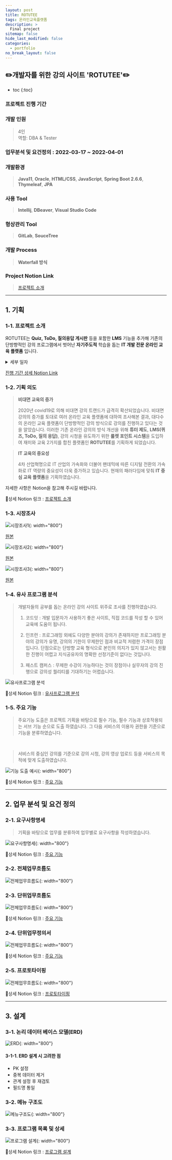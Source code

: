 ```yaml
---
layout: post
title: ROTUTEE
tags: 온라인교육플랫폼
description: >
  Final project
sitemap: false
hide_last_modified: false
categories:
  - portfolio
no_break_layout: false
---
```


## ✏️개발자를 위한 강의 사이트 'ROTUTEE'✏️

* toc
{:toc}

### 프로젝트 진행 기간

### 개발 인원

> 4인 <br/>
> 역할: DBA & Tester

### 업무분석 및 요건정의 : 2022-03-17 ~ 2022-04-01

### 개발환경

> **Java11**, **Oracle**, **HTML/CSS**, **JavaScript**, **Spring Boot 2.6.6**, **Thymeleaf**, **JPA**

### 사용 Tool

> **Intellij**, **DBeaver**, **Visual Studio Code**

### 형상관리 Tool

> **GitLab**, **SouceTree**

### 개발 Process

> **Waterfall 방식**

### Project Notion Link

> [프로젝트 소개](https://broken-zebra-b49.notion.site/OTUTEE-86336f3579304a7e9312dbf3cee24dc0)

* * *

## 1. 기획

### 1-1. 프로젝트 소개

ЯOTUTEE는 **Quiz, ToDo, 질의응답 게시판** 등을 포함한 **LMS** 기능을 추가해
기존의 단방향적인 강의 프로그램에서 벗어난 **자기주도적** 학습을 돕는 **IT 개발 전문 온라인 교육 플랫폼** 입니다.

<details>
<summary>세부 일자</summary>
<div markdown="1">
업무분석 : 2022-03-17 ~ 2022-03-19<br>
요구사항분석 : 2022-03-19 ~ 2022-03-20<br>
Use Case 다이어그램 : 2022-03-19 ~ 2022-03-20<br>
업무목록 : 2022-03-20 ~ 2022-03-22<br>
전체업무흐름도 : 2022-03-20 ~ 2022-03-21<br>
단위업무정의 : 2022-03-21 ~ 2022-03-23<br>
프로토타이핑 : 2022-03-24 ~ 2022-04-01<br>
</div>
</details>

[진행 기간 상세 Notion Link](https://broken-zebra-b49.notion.site/ROTUTEE-WBS-bc3dcd0f8bf74ca8a5fdf92c88df716c "rotutee wbs")

### 1-2. 기획 의도

> **비대면 교육의 증가**
>
> 2020년 covid19로 의해 비대면 강의 트랜드가 급격히 확산되었습니다. 비대면 강의의 증가를 토대로 여러 온라인 교육 플랫폼에 대하여 조사해본 결과, 대다수의 온라인 교육 플랫폼이 단방향적인 강의 방식으로 강의를 진행하고 있다는 것을 알았습니다. 이러한 기존 온라인 강의의 방식 개선을 위해 **튜터 제도**, **LMS(퀴즈, ToDo, 질의 응답)**, 강의 시청을 유도하기 위한 **룰렛 포인트 시스템**을 도입하여 재미와 교육 2가지를 합친 플랫폼인 **ROTUTEE**를 기획하게 되었습니다.

> **IT 교육의 중요성**
>
> 4차 산업혁명으로 IT 산업의 가속화와 더불어 팬데믹에 따른 디지털 전환의 가속화로 IT 역량의 중요성이 더욱 증가하고 있습니다. 현재의 패러다임에 맞춰 **IT 중심 교육 플랫폼**을 기획하였습니다.

자세한 사항은 Notion을 참고해 주시길 바랍니다.

🚩상세 Notion 링크 : [프로젝트 소개](https://broken-zebra-b49.notion.site/22a7a5ee8bec4da784ec2af65547d981 "project intro")

### 1-3. 시장조사

![시장조사1](/assets/img/portfolio/rotutee/market-research1.png){: width="800"}

[원본](/assets/img/portfolio/rotutee/market-research1.png)

![시장조사2](/assets/img/portfolio/rotutee/market-research2.png){: width="800"}

[원본](/assets/img/portfolio/rotutee/market-research2.png)

![시장조사3](/assets/img/portfolio/rotutee/market-research3.png){: width="800"}

[원본](/assets/img/portfolio/rotutee/market-research3.png)

### 1-4. 유사 프로그램 분석

> 개발자들의 공부를 돕는 온라인 강의 사이트 위주로 조사를 진행하였습니다.
> 1. 코드잇 : 개발 입문자가 사용하기 좋은 사이트, 직접 코드를 작성 할 수 있어 교육에 도움이 됩니다.
> 
> 2. 인프런 : 프로그래밍 외에도 다양한 분야의 강의가 존재하지만 프로그래밍 분야의 강의가 유명, 강의의 기한이 무제한인 점과 비교적 저렴한 가격이 장점입니다. 단점으로는 단방향 교육 형식으로 본인의 의지가 있지 않고서는 원활한 진행이 어렵고 지식공유자의 명확한 선정기준이 없다는 것입니다.
> 
> 3. 패스트 캠퍼스 : 무제한 수강이 가능하다는 것이 장점이나 실무자의 강의 진행으로 강의성 퀄리티를 기대하기는 어렵습니다.

![유사프로그램 분석](/assets/img/portfolio/rotutee/analyze-program.PNG)

🚩상세 Notion 링크 : [유사프로그램 분석](https://broken-zebra-b49.notion.site/7e2d424b58c7496382461a6b76546939)

### 1-5. 주요 기능

> 주요기능 도출은 프로젝트 기획을 바탕으로 필수 기능, 필수 기능과 상호작용되는 서브 기능 순으로 도출 하였습니다. 그 다음 서비스의 이용자 권한을 기준으로 기능을 분류하였습니다.
<br/>

> 서비스의 중심인 강의를 기준으로 강의 시청, 강의 영상 업로드 등을 서비스의 목적에 맞게 도출하였습니다.

![기능 도출 예시](/assets/img/portfolio/rotutee/primary-function.jpg){: width="800"}

🚩상세 Notion 링크 : [주요 기능](https://broken-zebra-b49.notion.site/6f9e50f77e1746258f85ba332996a42c)

* * *

## 2. 업무 분석 및 요건 정의

### 2-1. 요구사항명세

> 기획을 바탕으로 업무를 분류하여 업무별로 요구사항을 작성하였습니다.
> 

![요구사항명세](/assets/img/portfolio/rotutee/require.PNG){: width="800"}

🚩상세 Notion 링크 : [주요 기능](https://broken-zebra-b49.notion.site/551a4aea43964464b213d5738056fed5)

### 2-2. 전체업무흐름도

![전체업무흐름도](/assets/img/portfolio/rotutee/entire-task-diagram.PNG){: width="800"}

### 2-3. 단위업무흐름도

![전체업무흐름도](/assets/img/portfolio/rotutee/unit-task-sample.PNG){: width="800"}

🚩상세 Notion 링크 : [주요 기능](https://broken-zebra-b49.notion.site/5396b0d2682e46fe881d3149e736a47f)

### 2-4. 단위업무정의서

![전체업무흐름도](/assets/img/portfolio/rotutee/unit-task-define.PNG){: width="800"}

🚩상세 Notion 링크 : [주요 기능](https://broken-zebra-b49.notion.site/cf872ad56d1843a78d13f8692131f641)

### 2-5. 프로토타이핑

![전체업무흐름도](/assets/img/portfolio/rotutee/prototyping.PNG){: width="800"}

🚩상세 Notion 링크 : [프로토타이핑](https://broken-zebra-b49.notion.site/8fba657bcc3346809c6a77dae6cfcd2b)

* * *

## 3. 설계

### 3-1. 논리 데이터 베이스 모델(ERD)

![ERD](/assets/img/portfolio/rotutee/DB_ERD_Final.png){: width="800"}

#### 3-1-1. ERD 설계 시 고려한 점

-  PK 설정
- 중복 데이터 제거
- 관계 설정 후 재검토
- 필드명 통일

### 3-2. 메뉴 구조도

![메뉴구조도](/assets/img/portfolio/rotutee/Menu_Structure.png){: width="800"}

### 3-3. 프로그램 목록 및 상세

![프로그램 설계](/assets/img/portfolio/rotutee/program_list_detail.PNG){: width="800"}

🚩상세 Notion 링크 : [프로그램 설계](https://broken-zebra-b49.notion.site/b01e7a16dc084d2780ec6482a6df86f2)




